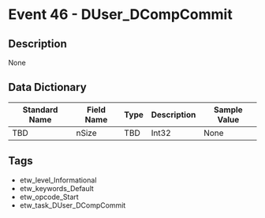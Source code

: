 # Event 46 - DUser_DCompCommit

## Description
None

## Data Dictionary
|Standard Name|Field Name|Type|Description|Sample Value|
|---|---|---|---|---|
|TBD|nSize|TBD|Int32|None|None|

## Tags
* etw_level_Informational
* etw_keywords_Default
* etw_opcode_Start
* etw_task_DUser_DCompCommit